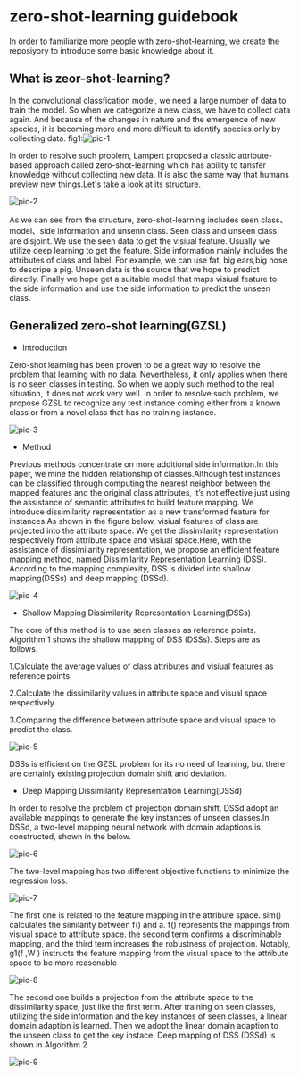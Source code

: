 # zero-shot-learning guidebook
In order to familiarize more people with zero-shot-learning, we create the reposiyory to 
introduce some basic knowledge about it.
## What is zeor-shot-learning?

In the convolutional classfication model, we need a large number of data to train the model. 
So when we categorize a new class, we have to collect data again. And because of the changes 
in nature and the emergence of new species, it is becoming more and more difficult to identify 
species only by collecting data. 
fig1:![pic-1](https://github.com/sunweimin123/zero-shot-learning-introduction/blob/master/1.png)

In order to resolve such problem, Lampert proposed a classic attribute-based approach called 
zero-shot-learning which has ability to tansfer knowledge without collecting new data. It is 
also the same way that humans preview new things.Let's take a look at its structure.


![pic-2](https://github.com/sunweimin123/zero-shot-learning-introduction/blob/master/2.png)

As we can see from the structure, zero-shot-learning includes seen class、model、side information 
and unsenn class. Seen class and unseen class are disjoint. We use the seen data to get the visiual 
feature. Usually we utilize deep learning to get the feature. Side information mainly includes the  
attributes of class and label. For example, we can use fat, big ears,big nose to descripe a pig. 
Unseen data is the source that we hope to predict directly. Finally we hope get a suitable model 
that maps visiual feature to the side information and use the side information to predict the 
unseen class.
   
## Generalized zero-shot learning(GZSL)
 - Introduction
 
 Zero-shot learning has been proven to be a great way to
 resolve the problem that learning with no data. 
 Nevertheless, it only applies when there is no seen classes
 in testing. So when we apply such method to the real
 situation, it does not work very well. In order to
 resolve such problem, we propose GZSL to recognize 
 any test instance coming either from a known
 class or from a novel class that has no training
 instance.
 
 
![pic-3](https://github.com/sunweimin123/zero-shot-learning-introduction/blob/master/4.png)

 - Method
 
 Previous methods concentrate on more additional side information.In this paper, we mine the hidden 
 relationship of classes.Although test instances can be classified through computing the nearest 
 neighbor between the mapped features and the original class attributes, it’s not effective just 
 using the assistance of semantic attributes to build feature mapping. We introduce dissimilarity 
 representation as a new transformed feature for instances.As shown in the figure below, 
 visiual features of class are projected into the attribute space. We get the dissimilarity 
 representation respectively from attribute space and visiual space.Here, with the assistance of 
 dissimilarity representation, we propose an efficient feature mapping method, named Dissimilarity 
 Representation Learning (DSS). According to the mapping complexity, DSS is divided into shallow 
 mapping(DSSs) and deep mapping (DSSd).

  ![pic-4](https://github.com/sunweimin123/zero-shot-learning-introduction/blob/master/5.png)

 
 - Shallow Mapping Dissimilarity Representation Learning(DSSs)
 
 The core of this method is to use seen classes as reference points. Algorithm 1 shows the 
 shallow mapping of DSS (DSSs). Steps are as follows.
 
 1.Calculate the average values of class attributes and visiual features as reference points.
 
 2.Calculate the dissimilarity values in attribute space and visual space respectively.
 
 3.Comparing the difference between attribute space and visual space to predict the class.
 
 ![pic-5](https://github.com/sunweimin123/zero-shot-learning-introduction/blob/master/6.png)
 
 DSSs is efficient on the GZSL problem for its no need of learning, but there are certainly 
 existing projection domain shift and deviation.
 
 - Deep Mapping Dissimilarity Representation Learning(DSSd)
 
 In order to resolve the problem of projection domain shift, DSSd adopt an available mappings to
 generate the key instances of unseen classes.In DSSd, a two-level mapping neural network with domain
 adaptions is constructed, shown in the below.
 
 ![pic-6](https://github.com/sunweimin123/zero-shot-learning-introduction/blob/master/8.png)
 
 The two-level mapping has two different objective functions to minimize the regression loss. 
 
 ![pic-7](https://github.com/sunweimin123/zero-shot-learning-introduction/blob/master/10.png)
 
 The first one is related to the feature mapping in the attribute space. sim() calculates the similarity
 between f() and a. f() represents the mappings from visiual space to attribute space. the second 
 term confirms a discriminable mapping, and the third term increases the robustness of projection. 
 Notably, g1(f ,W ) instructs the feature mapping from the visual space to the attribute space 
 to be more reasonable
 
 ![pic-8](https://github.com/sunweimin123/zero-shot-learning-introduction/blob/master/11.png)
 
 The second one builds a projection from the attribute space to the dissimilarity space, just like
 the first term. After training on seen classes, utilizing the side information and the key instances
  of seen classes, a linear domain adaption is learned. Then we adopt the linear domain adaption to 
  the unseen class to get the key instace. Deep mapping of DSS (DSSd) is shown in Algorithm 2
 
 ![pic-9](https://github.com/sunweimin123/zero-shot-learning-introduction/blob/master/9.png)
 

 

